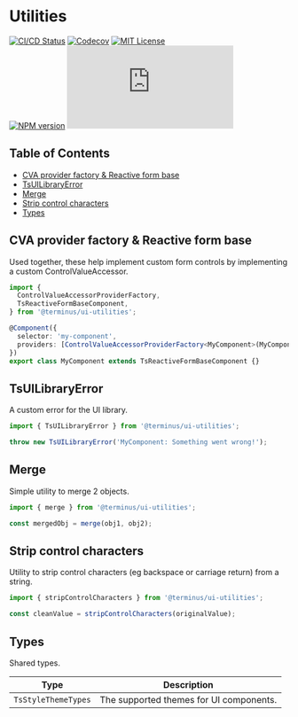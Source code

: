 <h1>Utilities</h1>

[![CI/CD Status][github-action-badge]][github-action-link] [![Codecov][codecov-badge]][codecov-project] [![MIT License][license-image]][license-url]  
[![NPM version][npm-version-image]][npm-package] [![Library size][file-size-badge]][raw-distribution-js]

<!-- START doctoc generated TOC please keep comment here to allow auto update -->
<!-- DON'T EDIT THIS SECTION, INSTEAD RE-RUN doctoc TO UPDATE -->
## Table of Contents

- [CVA provider factory & Reactive form base](#cva-provider-factory--reactive-form-base)
- [TsUILibraryError](#tsuilibraryerror)
- [Merge](#merge)
- [Strip control characters](#strip-control-characters)
- [Types](#types)

<!-- END doctoc generated TOC please keep comment here to allow auto update -->

## CVA provider factory & Reactive form base

Used together, these help implement custom form controls by implementing a custom ControlValueAccessor.

```typescript
import {
  ControlValueAccessorProviderFactory,
  TsReactiveFormBaseComponent,
} from '@terminus/ui-utilities';

@Component({
  selector: 'my-component',
  providers: [ControlValueAccessorProviderFactory<MyComponent>(MyComponent)],
})
export class MyComponent extends TsReactiveFormBaseComponent {}
```

## TsUILibraryError

A custom error for the UI library.

```typescript
import { TsUILibraryError } from '@terminus/ui-utilities';

throw new TsUILibraryError('MyComponent: Something went wrong!');
```

## Merge

Simple utility to merge 2 objects.

```typescript
import { merge } from '@terminus/ui-utilities';

const mergedObj = merge(obj1, obj2);
```

## Strip control characters

Utility to strip control characters (eg backspace or carriage return) from a string.

```typescript
import { stripControlCharacters } from '@terminus/ui-utilities';

const cleanValue = stripControlCharacters(originalValue);
```

## Types

Shared types.

|        Type         |               Description               |
|---------------------|-----------------------------------------|
| `TsStyleThemeTypes` | The supported themes for UI components. |

<!-- Links -->
[license-url]:         https://github.com/GetTerminus/terminus-oss/blob/release/LICENSE
[license-image]:       http://img.shields.io/badge/license-MIT-blue.svg
[codecov-project]:     https://codecov.io/gh/GetTerminus/terminus-oss
[codecov-badge]:       https://codecov.io/gh/GetTerminus/terminus-oss/branch/release/graph/badge.svg?flag=utilities
[npm-version-image]:   http://img.shields.io/npm/v/@terminus/ui-utilities.svg
[npm-package]:         https://www.npmjs.com/package/@terminus/ui-utilities
[github-action-badge]: https://github.com/GetTerminus/terminus-oss/workflows/Release%20CI/badge.svg
[github-action-link]:  https://github.com/GetTerminus/terminus-oss/actions?query=workflow%3A%22CI+Release%22
[file-size-badge]:     http://img.badgesize.io/https://unpkg.com/@terminus/ui-utilities/bundles/terminus-ui-utilities.umd.min.js?compression=gzip
[raw-distribution-js]: https://unpkg.com/@terminus/ui-utilities/bundles/terminus-ui-utilities.umd.js
